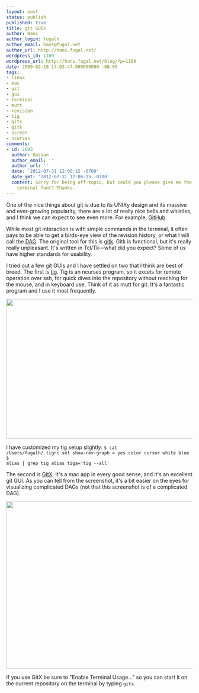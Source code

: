 ```yaml
---
layout: post
status: publish
published: true
title: git GUIs
author: Hans
author_login: fugalh
author_email: hans@fugal.net
author_url: http://hans.fugal.net/
wordpress_id: 1109
wordpress_url: http://hans.fugal.net/blog/?p=1109
date: 2009-02-18 17:03:47.000000000 -08:00
tags:
- linux
- mac
- git
- gui
- terminal
- mutt
- revision
- tig
- gitx
- gitk
- screen
- ncurses
comments:
- id: 2683
  author: Hassan
  author_email: ''
  author_url: ''
  date: '2012-07-31 12:06:15 -0700'
  date_gmt: '2012-07-31 12:06:15 -0700'
  content: Sorry for being off-topic, but could you please give me the name of the
    terminal font? Thanks.
---
```

One of the nice things about git is due to its UNIXy design and its massive and ever-growing popularity, there are a lot of really nice bells and whistles, and I think we can expect to see even more. For example, <a href="http://github.com/">GitHub</a>.

While most git interaction is with simple commands in the terminal, it often pays to be able to get a birds-eye view of the revision history, or what I will call the <acronym title="Directed Acyclic (Commit) Graph">DAG</acronym>. The original tool for this is <a href="http://www.kernel.org/pub/software/scm/git/docs/gitk.html">gitk</a>. Gitk is functional, but it's really really unpleasant. It's written in Tcl/Tk—what did you expect? Some of us have higher standards for usability.

I tried out a few git GUIs and I have settled on two that I think are best of breed. The first is <a href="http://jonas.nitro.dk/tig/">tig</a>. Tig is an ncurses program, so it excels for remote operation over ssh, for quick dives into the repository without reaching for the mouse, and in keyboard use. Think of it as mutt for git. It's a fantastic program and I use it most frequently.

<img alt="" src="/images/tig.png" title="tig screenshot" class="aligncenter" width="585" height="378" />

I have customized my tig setup slightly:
<code>$ cat /Users/fugalh/.tigrc 
set show-rev-graph = yes
color cursor white blue
$ alias | grep tig
alias tiga='tig --all'</code>

The second is <a href="http://gitx.frim.nl/">GitX</a>. It's a mac app in every good sense, and it's an excellent git GUI. As you can tell from the screenshot, it's a bit easier on the eyes for visualizing complicated DAGs (not that this screenshot is of a complicated DAG).

<img alt="" src="/images/gitx.png" title="GitX screenshot" class="aligncenter" width="893" height="452" />

If you use GitX be sure to "Enable Terminal Usage…" so you can start it on the current repository on the terminal by typing <code>gitx</code>.
